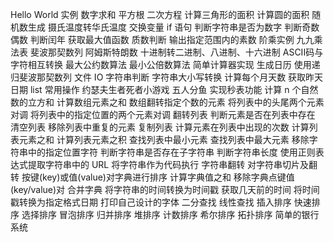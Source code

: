 Hello World 实例
数字求和
平方根
二次方程
计算三角形的面积
计算圆的面积
随机数生成
摄氏温度转华氏温度
交换变量
if 语句
判断字符串是否为数字
判断奇数偶数
判断闰年
获取最大值函数
质数判断
输出指定范围内的素数
阶乘实例
九九乘法表
斐波那契数列
阿姆斯特朗数
十进制转二进制、八进制、十六进制
ASCII码与字符相互转换
最大公约数算法
最小公倍数算法
简单计算器实现
生成日历
使用递归斐波那契数列
文件 IO
字符串判断
字符串大小写转换
计算每个月天数
获取昨天日期
list 常用操作
约瑟夫生者死者小游戏
五人分鱼
实现秒表功能
计算 n 个自然数的立方和
计算数组元素之和
数组翻转指定个数的元素
将列表中的头尾两个元素对调
将列表中的指定位置的两个元素对调
翻转列表
判断元素是否在列表中存在
清空列表
移除列表中重复的元素
复制列表
计算元素在列表中出现的次数
计算列表元素之和
计算列表元素之积
查找列表中最小元素
查找列表中最大元素
     移除字符串中的指定位置字符
     判断字符串是否存在子字符串
     判断字符串长度
     使用正则表达式提取字符串中的 URL
     将字符串作为代码执行
     字符串翻转
     对字符串切片及翻转
     按键(key)或值(value)对字典进行排序
     计算字典值之和
     移除字典点键值(key/value)对
     合并字典
     将字符串的时间转换为时间戳
     获取几天前的时间
     将时间戳转换为指定格式日期
     打印自己设计的字体
     二分查找
     线性查找
     插入排序
     快速排序
     选择排序
     冒泡排序
     归并排序
     堆排序
     计数排序
     希尔排序
     拓扑排序
     简单的银行系统